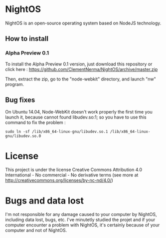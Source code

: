 # NightOS

NightOS is an open-source operating system based on NodeJS technology.

## How to install

### Alpha Preview 0.1

To install the Alpha Preview 0.1 version, just download this repository or click here : https://github.com/ClementNerma/NightOS/archive/master.zip

Then, extract the zip, go to the "node-webkit" directory, and launch "nw" program.

## Bug fixes

On Ubuntu 14.04, Node-WebKit doesn't work properly the first time you launch it, because cannot found libudev.so:1; so you have to use this command to fix the problem :

```sudo ln -sf /lib/x86_64-linux-gnu/libudev.so.1 /lib/x86_64-linux-gnu/libudev.so.0```

# License

This project is under the license Creative Commons Attribution 4.0 International - No commercial - No derivative terms (see more at http://creativecommons.org/licenses/by-nc-nd/4.0/)

# Bugs and data lost

I'm not responsible for any damage caused to your computer by NightOS, including data lost, bugs, etc.
I've minutetly studied the projet and if your computer encounter a problem with NightOS, it's certainly because of your computer and not of NightOS.
